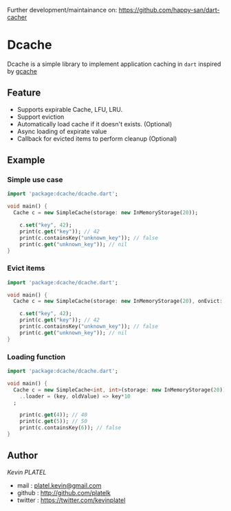 Further development/maintainance on: https://github.com/happy-san/dart-cacher

# Dcache

Dcache is a simple library to implement application caching in `dart` inspired by [gcache](https://github.com/bluele/gcache)

## Feature

* Supports expirable Cache, LFU, LRU.
* Support eviction
* Automatically load cache if it doesn't exists. (Optional)
* Async loading of expirate value
* Callback for evicted items to perform cleanup (Optional)

## Example

### Simple use case

```dart
import 'package:dcache/dcache.dart';

void main() {
  Cache c = new SimpleCache(storage: new InMemoryStorage(20));

    c.set("key", 42);
    print(c.get("key")); // 42
    print(c.containsKey("unknown_key")); // false
    print(c.get("unknown_key")); // nil
}
```

### Evict items

```dart
import 'package:dcache/dcache.dart';

void main() {
  Cache c = new SimpleCache(storage: new InMemoryStorage(20), onEvict: (key, value) {value.dispose();});

    c.set("key", 42);
    print(c.get("key")); // 42
    print(c.containsKey("unknown_key")); // false
    print(c.get("unknown_key")); // nil
}
```


### Loading function

```dart
import 'package:dcache/dcache.dart';

void main() {
  Cache c = new SimpleCache<int, int>(storage: new InMemoryStorage(20))
    ..loader = (key, oldValue) => key*10
  ;

    print(c.get(4)); // 40
    print(c.get(5)); // 50
    print(c.containsKey(6)); // false
}
```

## Author

*Kevin PLATEL*

* mail : <platel.kevin@gmail.com>
* github : <http://github.com/platelk>
* twitter : <https://twitter.com/kevinplatel>
